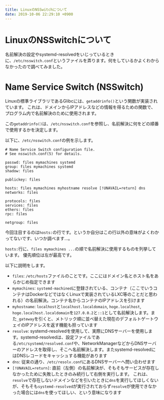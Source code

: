 ```yaml
---
title: LinuxのNSSwitchについて
date: 2019-10-06 22:29:10 +0900
---
```

LinuxのNSSwitchについて
===

名前解決の設定やsystemd-resolvedをいじっているときに、`/etc/nsswitch.conf`というファイルを弄ります。何をしているかよくわからなかったので調べてみました。

# Name Service Switch (NSSwitch)

Linuxの標準ライブラリであるGlibcには、`getaddrinfo()`という関数が実装されています。
これは、ドメインからIPアドレスなどの情報を得るための関数で、プログラム内で名前解決のために使用されます。

この`getaddrinfo()`は、`/etc/nsswitch.conf`を参照し、名前解決に何をどの順番で使用するかを決定します。

以下に、`/etc/nsswitch.conf`の例を示します。

```
# Name Service Switch configuration file.
# See nsswitch.conf(5) for details.

passwd: files mymachines systemd
group: files mymachines systemd
shadow: files

publickey: files

hosts: files mymachines myhostname resolve [!UNAVAIL=return] dns
networks: files

protocols: files
services: files
ethers: files
rpc: files

netgroup: files
```

今回注目するのは`hosts:`の行です。というか自分はこの行以外の意味がよくわかってないです、いつか調べます…。

`hosts:`行に、`files mymachines ...`の順で名前解決に使用するものを列挙しています。
優先順位は左が最高です。

以下に説明をします。

- `files`: `/etc/hosts`ファイルのことです。ここにはドメイン名とホスト名をあらかじめ指定できます
- `mymachines`: `systemd-machined`に登録されている、コンテナ（ここでいうコンテナはDockerなどではなくLinuxで実装されているLXC等のことだと思われる）の名前解決。コンテナ名からコンテナのIPアドレスを引けます
- `myhostname`: `localhost`と`localhost.localdomain`, `hoge.localhost`, `hoge.localhost.localdomain`を`127.0.0.2`と`::1`として名前解決します。また`_gateway`を引くと、メトリック順に並べ替えた現在のデフォルトゲートウェイのIPアドレスを返す機能も担っています
- `resolve`: systemd-resolvedを使用して、実際にDNSサーバーを使用します。systemd-resolvedは、設定ファイルである`/etc/systemd/resolved.conf`や、NetworkManagerなどからDNSサーバーのアドレスを取得し、そこへ名前解決します。またsystemd-resolvedにはDNSレコードをキャッシュする機能があります
- `dns`: 従来の通り、`/etc/resolv.conf`にあるDNSサーバーへ問い合わせます
- `[!UNAVAIL=return]`: 直前（左側）の名前解決が、そもそもサービスが存在しなかったために失敗したときのみ続行して右側を実行します。
これは、`resolve`で存在しないドメインなどを引いたときに`dns`を実行してほしくないが、そもそも`systemd-resolved`が実行されておらず`resolve`が使用できなかった場合には`dns`を使ってほしい、という意味になります
